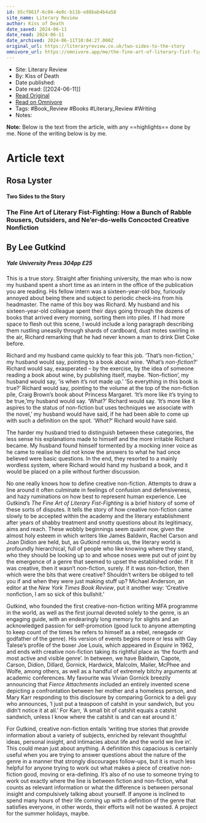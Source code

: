 ```yaml
---
id: b5cf861f-6c04-4e0c-b11b-e88bab4b4a58
site_name: Literary Review
author: Kiss of Death
date_saved: 2024-06-11
date_read: 2024-06-11
date_archived: 2024-06-11T10:04:27.000Z
original_url: https://literaryreview.co.uk/two-sides-to-the-story
omnivore_url: https://omnivore.app/me/the-fine-art-of-literary-fist-fighting-how-a-bunch-of-rabble-rou-19006c1466c
---
```


 - Site: Literary Review
 - By: Kiss of Death
 - Date published: 
 - Date read: [[2024-06-11]]
 - [Read Original](https://literaryreview.co.uk/two-sides-to-the-story)
 - [Read on Omnivore](https://omnivore.app/me/the-fine-art-of-literary-fist-fighting-how-a-bunch-of-rabble-rou-19006c1466c)
 - Tags:  #Book_Review  #Books  #Literary_Review  #Writing 
 - Notes: 

**Note:** Below is the text from the article, with any ==highlights== done by me. None of the writing below is by me.

# Article text
## Rosa Lyster

#### Two Sides to the Story

### The Fine Art of Literary Fist-Fighting: How a Bunch of Rabble Rousers, Outsiders, and Ne’er-do-wells Concocted Creative Nonfiction

## By Lee Gutkind

#####  Yale University Press 304pp £25 

This is a true story. Straight after finishing university, the man who is now my husband spent a short time as an intern in the office of the publication you are reading. His fellow intern was a sixteen-year-old boy, furiously annoyed about being there and subject to periodic check-ins from his headmaster. The name of this boy was Richard. My husband and his sixteen-year-old colleague spent their days going through the dozens of books that arrived every morning, sorting them into piles. If I had more space to flesh out this scene, I would include a long paragraph describing them rustling uneasily through shards of cardboard, dust motes swirling in the air, Richard remarking that he had never known a man to drink Diet Coke before. 

Richard and my husband came quickly to fear this job. ‘That’s non-fiction,’ my husband would say, pointing to a book about wine. ‘What’s _non-fiction_?’ Richard would say, exasperated – by the exercise, by the idea of someone reading a book about wine, by publishing itself, maybe. ‘Non-fiction’, my husband would say, ‘is when it’s not made up.’ ‘So everything in this book is true?’ Richard would say, pointing to the volume at the top of the non-fiction pile, Craig Brown’s book about Princess Margaret. ‘It’s more like it’s trying to be true,’my husband would say. ‘What?’ Richard would say. ‘It’s more like it aspires to the status of non-fiction but uses techniques we associate with the novel,’ my husband would have said, if he had been able to come up with such a definition on the spot. ‘_What?_’ Richard would have said. 

The harder my husband tried to distinguish between these categories, the less sense his explanations made to himself and the more irritable Richard became. My husband found himself tormented by a mocking inner voice as he came to realise he did not know the answers to what he had once believed were basic questions. In the end, they resorted to a mainly wordless system, where Richard would hand my husband a book, and it would be placed on a pile without further discussion.

No one really knows how to define creative non-fiction. Attempts to draw a line around it often culminate in feelings of confusion and defensiveness, and hazy ruminations on how best to represent human experience. Lee Gutkind’s _The Fine Art of Literary Fist-Fighting_ is a brief history of some of these sorts of disputes. It tells the story of how creative non-fiction came slowly to be accepted within the academy and the literary establishment after years of shabby treatment and snotty questions about its legitimacy, aims and reach. These wobbly beginnings seem quaint now, given the almost holy esteem in which writers like James Baldwin, Rachel Carson and Joan Didion are held, but, as Gutkind reminds us, the literary world is profoundly hierarchical, full of people who like knowing where they stand, who they should be looking up to and whose noses were put out of joint by the emergence of a genre that seemed to upset the established order. If it was creative, then it wasn’t non-­fiction, surely. If it was non-fiction, then which were the bits that were creative? Shouldn’t writers be obliged to tell you if and when they were just making stuff up? Michael Anderson, an editor at the _New York Times Book Review_, put it another way: ‘Creative nonfiction, I am so sick of this bullshit.’

Gutkind, who founded the first creative-­non-fiction writing MFA programme in the world, as well as the first journal devoted solely to the genre, is an engaging guide, with an endearingly long memory for slights and an acknowledged passion for self-promotion (good luck to anyone attempting to keep count of the times he refers to himself as a rebel, renegade or godfather of the genre). His version of events begins more or less with Gay Talese’s profile of the boxer Joe Louis, which appeared in _Esquire_ in 1962, and ends with creative non-fiction taking its rightful place as ‘the fourth and most active and visible genre’. In between, we have Baldwin, Capote, Carson, Didion, Dillard, Gornick, Hardwick, Malcolm, Mailer, McPhee and Wolfe, among others, as well as a handful of extremely bitchy arguments at academic conferences. My favourite was Vivian Gornick breezily announcing that _Fierce Attachments_ included an entirely invented scene depicting a confrontation between her mother and a homeless person, and Mary Karr responding to this disclosure by comparing Gornick to a deli guy who announces, ‘I just put a teaspoon of catshit in your sandwich, but you didn’t notice it at all.’ For Karr, ‘A small bit of catshit equals a catshit sandwich, unless I know where the catshit is and can eat around it.’ 

For Gutkind, creative non-fiction entails ‘writing true stories that provide information about a variety of subjects, enriched by relevant thoughtful ideas, personal insight, and intimacies about life and the world we live in’. This could mean just about anything. A definition this capacious is certainly useful when you are trying to answer questions about the nature of the genre in a manner that strongly discourages follow-ups, but it is much less helpful for anyone trying to work out what makes a piece of creative non-fiction good, moving or era-defining. It’s also of no use to someone trying to work out exactly where the line is between fiction and non-fiction, what counts as relevant information or what the difference is between personal insight and compulsively talking about yourself. If anyone is inclined to spend many hours of their life coming up with a definition of the genre that satisfies everyone, in other words, their efforts will not be wasted. A project for the summer holidays, maybe.

